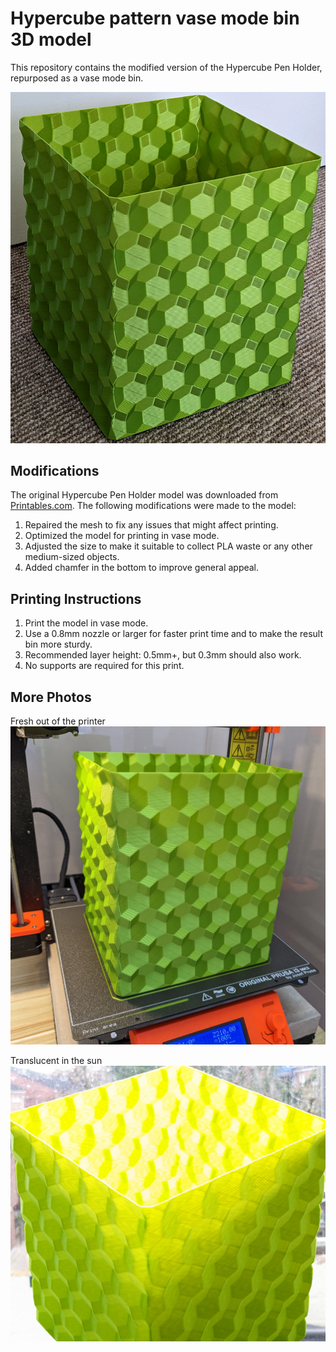 Hypercube pattern vase mode bin 3D model
==

This repository contains the modified version of the Hypercube Pen Holder, repurposed as a vase mode bin.

![Hypercube Waste Bin](./images/hypercube-bin.jpg)

## Modifications

The original Hypercube Pen Holder model was downloaded from [Printables.com](https://www.printables.com/model/312576-hypercube-pen-holder). 
The following modifications were made to the model:

1. Repaired the mesh to fix any issues that might affect printing.
2. Optimized the model for printing in vase mode.
3. Adjusted the size to make it suitable to collect PLA waste or any other medium-sized objects.
4. Added chamfer in the bottom to improve general appeal.

## Printing Instructions

1. Print the model in vase mode.
2. Use a 0.8mm nozzle or larger for faster print time and to make the result bin more sturdy.
3. Recommended layer height: 0.5mm+, but 0.3mm should also work.
4. No supports are required for this print.

## More Photos
Fresh out of the printer
![Hypercube Waste Bin](./images/fresh.jpg)

Translucent in the sun
![Hypercube Waste Bin](./images/translucent.jpg)
